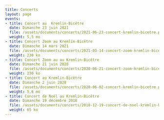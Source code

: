 ```yaml
---
title: Concerts
layout: page
events:
- title: Concert au  Kremlin-Bicêtre
  date: Dimanche 23 juin 2021
  file: /assets/documents/concerts/2021-06-23-concert-kremlin-bicetre.pdf
  weight: 5,5 mo
- title: Concert Zoom au Kremlin-Bicêtre
  date: Dimanche 14 mars 2021
  file: /assets/documents/concerts/2021-03-14-concert-zoom-kremlin-bicetre.pdf
  weight: 230 ko
- title: Concert Zoom au au Kremlin-Bicêtre
  date: Dimanche 21 juin 2020
  file: /assets/documents/concerts/2020-06-21-concert-zoom-kremlin-bicetre.pdf
  weight: 230 ko
- title: Concert au Kremlin-Bicêtre
  date: Dimanche 2 juin 2020
  file: /assets/documents/concerts/2020-06-02-concert-kremlin-bicetre.pdf
  weight: 5,6 mo
- title: Concert de Noël au Kremlin-Bicêtre
  date: Dimanche 19 décembre 2018
  file: /assets/documents/concerts/2018-12-19-concert-de-noel-kremlin-bicetre.pdf
  weight: 65 ko
---
```

